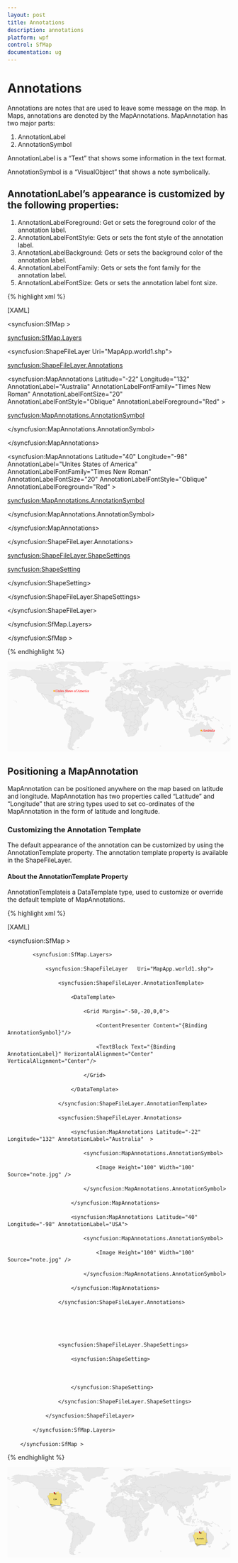 ```yaml
---
layout: post
title: Annotations
description: annotations
platform: wpf
control: SfMap
documentation: ug
---
```


# Annotations

Annotations are notes that are used to leave some message on the map. In Maps, annotations are denoted by the MapAnnotations. MapAnnotation has two major parts:

1. AnnotationLabel
2. AnnotationSymbol

AnnotationLabel is a “Text” that shows some information in the text format. 

AnnotationSymbol is a “VisualObject” that shows a note symbolically.

## AnnotationLabel’s appearance is customized by the following properties:

1. AnnotationLabelForeground: Get or sets the foreground color of the annotation label.
2. AnnotationLabelFontStyle: Gets or sets the font style of the annotation label.
3. AnnotationLabelBackground: Gets or sets the background color of the annotation label.
4. AnnotationLabelFontFamily: Gets or sets the font family for the annotation label.
5. AnnotationLabelFontSize: Gets or sets the annotation label font size.



{% highlight xml %}


[XAML]



<syncfusion:SfMap >         

<syncfusion:SfMap.Layers>

<syncfusion:ShapeFileLayer   Uri="MapApp.world1.shp">                    

<syncfusion:ShapeFileLayer.Annotations>

<syncfusion:MapAnnotations Latitude="-22" Longitude="132" AnnotationLabel="Australia" AnnotationLabelFontFamily="Times New Roman" AnnotationLabelFontSize="20" AnnotationLabelFontStyle="Oblique" AnnotationLabelForeground="Red" >

<syncfusion:MapAnnotations.AnnotationSymbol>

<Ellipse Fill="Orange" Height="10" Width="10">                                    

</Ellipse>

</syncfusion:MapAnnotations.AnnotationSymbol>

</syncfusion:MapAnnotations>

<syncfusion:MapAnnotations Latitude="40" Longitude="-98" AnnotationLabel="Unites States of America" AnnotationLabelFontFamily="Times New Roman" AnnotationLabelFontSize="20" AnnotationLabelFontStyle="Oblique" AnnotationLabelForeground="Red" >

<syncfusion:MapAnnotations.AnnotationSymbol>

<Ellipse Fill="Orange" Height="10" Width="10">

</Ellipse>

</syncfusion:MapAnnotations.AnnotationSymbol>

</syncfusion:MapAnnotations>

</syncfusion:ShapeFileLayer.Annotations>





<syncfusion:ShapeFileLayer.ShapeSettings>

<syncfusion:ShapeSetting>



</syncfusion:ShapeSetting>

</syncfusion:ShapeFileLayer.ShapeSettings>

</syncfusion:ShapeFileLayer>

</syncfusion:SfMap.Layers>

</syncfusion:SfMap >

{% endhighlight %}

![](Annotations_images/Annotations_img1.png)



## Positioning a MapAnnotation

MapAnnotation can be positioned anywhere on the map based on latitude and longitude. MapAnnotation has two properties called “Latitude” and “Longitude” that are string types used to set co-ordinates of the MapAnnotation in the form of latitude and longitude. 

### Customizing the Annotation Template

The default appearance of the annotation can be customized by using the AnnotationTemplate property. The annotation template property is available in the ShapeFileLayer.

#### About the AnnotationTemplate Property

AnnotationTemplateis a DataTemplate type, used to customize or override the default template of MapAnnotations.

{% highlight xml %}

[XAML]

<syncfusion:SfMap >

            <syncfusion:SfMap.Layers>

                <syncfusion:ShapeFileLayer   Uri="MapApp.world1.shp">

                    <syncfusion:ShapeFileLayer.AnnotationTemplate>

                        <DataTemplate>

                            <Grid Margin="-50,-20,0,0">

                                <ContentPresenter Content="{Binding AnnotationSymbol}"/>

                                <TextBlock Text="{Binding AnnotationLabel}" HorizontalAlignment="Center" VerticalAlignment="Center"/>

                            </Grid>

                        </DataTemplate>

                    </syncfusion:ShapeFileLayer.AnnotationTemplate>

                    <syncfusion:ShapeFileLayer.Annotations>

                        <syncfusion:MapAnnotations Latitude="-22" Longitude="132" AnnotationLabel="Australia"  >

                            <syncfusion:MapAnnotations.AnnotationSymbol>

                                <Image Height="100" Width="100" Source="note.jpg" />

                            </syncfusion:MapAnnotations.AnnotationSymbol>

                        </syncfusion:MapAnnotations>

                        <syncfusion:MapAnnotations Latitude="40" Longitude="-98" AnnotationLabel="USA">

                            <syncfusion:MapAnnotations.AnnotationSymbol>

                                <Image Height="100" Width="100" Source="note.jpg" />

                            </syncfusion:MapAnnotations.AnnotationSymbol>

                        </syncfusion:MapAnnotations>

                    </syncfusion:ShapeFileLayer.Annotations>





                    <syncfusion:ShapeFileLayer.ShapeSettings>

                        <syncfusion:ShapeSetting>



                        </syncfusion:ShapeSetting>

                    </syncfusion:ShapeFileLayer.ShapeSettings>

                </syncfusion:ShapeFileLayer>

            </syncfusion:SfMap.Layers>

        </syncfusion:SfMap >
{% endhighlight %}


![](Annotations_images/Annotations_img2.png)



